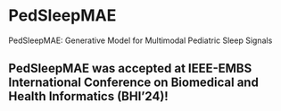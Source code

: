 # PedSleepMAE
PedSleepMAE: Generative Model for Multimodal Pediatric Sleep Signals

## PedSleepMAE was accepted at IEEE-EMBS International Conference on Biomedical and Health Informatics (BHI’24)!
